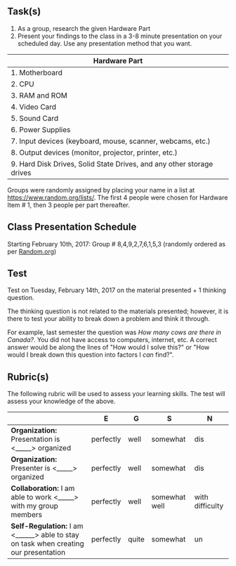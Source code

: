Task(s)
-------
1. As a group, research the given Hardware Part
2. Present your findings to the class in a 3-8 minute presentation on your scheduled day.  Use any presentation method that you want.

| Hardware Part |
| --- | 
| 1. Motherboard | 
| 2. CPU | 
| 3. RAM and ROM | 
| 4. Video Card | 
| 5. Sound Card | 
| 6. Power Supplies | 
| 7. Input devices (keyboard, mouse, scanner, webcams, etc.) | 
| 8. Output devices (monitor, projector, printer, etc.) | 
| 9. Hard Disk Drives, Solid State Drives, and any other storage drives | 

Groups were randomly assigned by placing your name in a list at https://www.random.org/lists/.  The first 4 people were chosen for Hardware Item # 1, then 3 people per part thereafter.

Class Presentation Schedule
------------------
Starting February 10th, 2017:
Group # 8,4,9,2,7,6,1,5,3 (randomly ordered as per [Random.org](https://www.random.org/lists/)) 

Test
------------
Test on Tuesday, February 14th, 2017 on the material presented + 1 thinking question.

The thinking question is not related to the materials presented; however, it is there to test your ability to break down a problem and think it through.

For example, last semester the question was _How many cows are there in Canada?_.  You did not have access to computers, internet, etc.  A correct answer would be along the lines of "How would I solve this?" or "How would I break down this question into factors I _can_ find?".

Rubric(s)
---------
The following rubric will be used to assess your learning skills.  The test will assess your knowledge of the above.

| | E | G | S | N | 
|---| --- | --- | --- | --- |
| **Organization:** Presentation is <_____> organized | perfectly | well | somewhat | dis |
| **Organization:** Presenter is <_____> organized | perfectly | well | somewhat | dis |
| **Collaboration:** I am able to work <_____> with my group members | perfectly | well | somewhat well | with difficulty |
| **Self-Regulation:** I am <______> able to stay on task when creating our presentation | perfectly | quite | somewhat | un |

